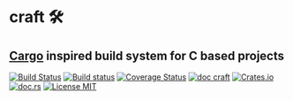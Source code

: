 # craft 🛠
## [Cargo](https://github.com/rust-lang/cargo) inspired build system for C based projects
[![Build Status](https://travis-ci.org/saschagrunert/craft.svg)](https://travis-ci.org/saschagrunert/craft) [![Build status](https://ci.appveyor.com/api/projects/status/mywxdsu60al50yfa?svg=true)](https://ci.appveyor.com/project/saschagrunert/craft) [![Coverage Status](https://coveralls.io/repos/github/saschagrunert/craft/badge.svg?branch=master)](https://coveralls.io/github/saschagrunert/craft?branch=master) [![doc craft](https://img.shields.io/badge/docs-craft-blue.svg)](https://saschagrunert.github.io/craft) [![Crates.io](https://img.shields.io/crates/v/craft.svg)](https://crates.io/crates/craft) [![doc.rs](https://docs.rs/craft/badge.svg)](https://docs.rs/craft) [![License MIT](https://img.shields.io/badge/license-MIT-blue.svg)](https://github.com/saschagrunert/craft/blob/master/LICENSE)
